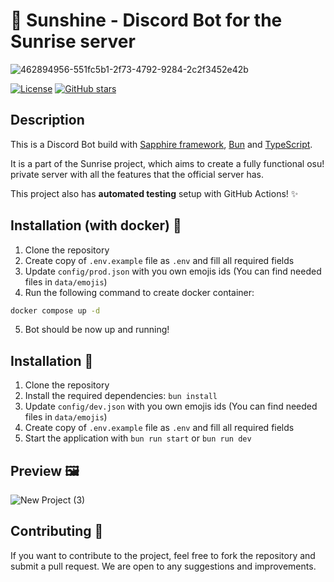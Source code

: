 # 🌻 Sunshine - Discord Bot for the Sunrise server

![462894956-551fc5b1-2f73-4792-9284-2c2f3452e42b](https://github.com/user-attachments/assets/1dbddcfa-1b08-4a04-8f64-bfbe8c5dcc45)

[![License](https://img.shields.io/badge/license-MIT-blue.svg)](https://opensource.org/licenses/MIT)
[![GitHub stars](https://img.shields.io/github/stars/SunriseCommunity/Sunshine.svg?style=social&label=Star)](https://github.com/SunriseCommunity/Sunshine)

## Description

This is a Discord Bot build with [Sapphire framework](https://sapphirejs.dev/), [Bun](https://bun.sh/) and [TypeScript](https://www.typescriptlang.org/). 

It is a part of the Sunrise project, which aims to create a fully functional osu! private server with all the features that the official server has. 

This project also has **automated testing** setup with GitHub Actions! ✨

## Installation (with docker) 🐳
1. Clone the repository
2. Create copy of `.env.example` file as `.env` and fill all required fields
3. Update `config/prod.json` with you own emojis ids (You can find needed files in `data/emojis`)
4. Run the following command to create docker container:
```bash
docker compose up -d
```
5. Bot should be now up and running!

## Installation 📩

1. Clone the repository
2. Install the required dependencies: `bun install`
3. Update `config/dev.json` with you own emojis ids (You can find needed files in `data/emojis`)
4. Create copy of `.env.example` file as `.env` and fill all required fields
5. Start the application with `bun run start` or `bun run dev`

## Preview 🖼️

![New Project (3)](https://github.com/user-attachments/assets/5cba5334-3455-4a56-aa9a-8930bb16abfd)

## Contributing 💖

If you want to contribute to the project, feel free to fork the repository and submit a pull request. We are open to any
suggestions and improvements.



